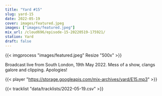 ```yaml
---
title: "Yard #15"
slug: yard-15
date: 2022-05-19
cover: images/featured.jpeg
images: ["images/featured.jpeg"]
mix_url: /cloud696/episode-15-20220519-175921/
station: Yard
draft: false
---
```


{{< imgprocess "images/featured.jpeg" Resize "500x" >}}

Broadcast live from South London, 19th May 2022. Mess of a show, clangs galore and clipping. Apologies!

{{< player "https://storage.googleapis.com/mix-archives/yard/E15.mp3" >}}

{{< tracklist "data/tracklists/2022-05-19.csv" >}}
